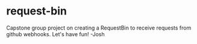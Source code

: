# request-bin
Capstone group project on creating a RequestBin to receive requests from github webhooks.
Let's have fun! -Josh